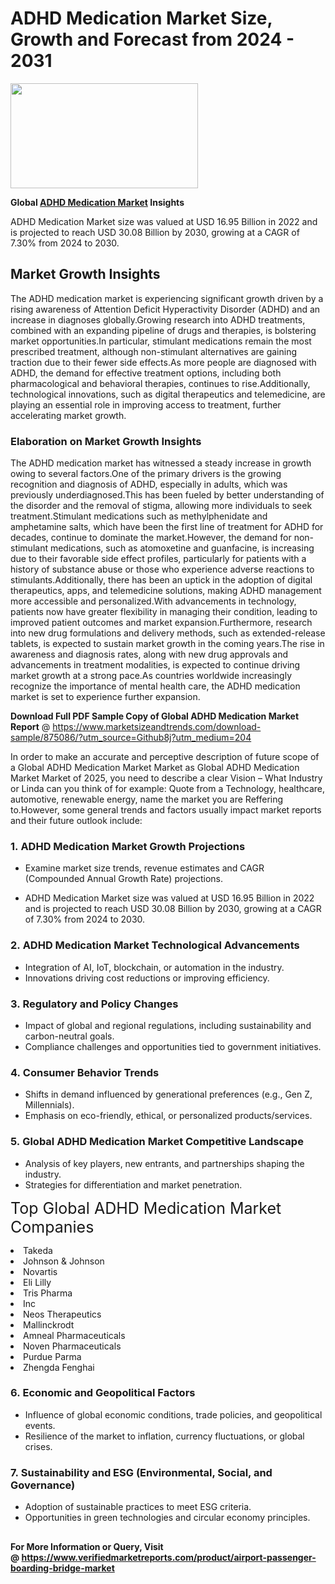 <H1>ADHD Medication Market Size, Growth and Forecast from 2024 - 2031</H1><img class="aligncenter size-medium wp-image-584254" src="https://thirdeyenews.in/wp-content/uploads/2024/09/Global-Market-Research-300x168.jpeg" alt="" width="300" height="168" /><p><strong>Global&nbsp;<a href="https://www.marketsizeandtrends.com/download-sample/875086/?utm_source=Github8j?utm_medium=204">ADHD Medication Market</a> Insights</strong></p><p>ADHD Medication Market size was valued at USD 16.95 Billion in 2022 and is projected to reach USD 30.08 Billion by 2030, growing at a CAGR of 7.30% from 2024 to 2030.</p><p><h2>Market Growth Insights</h2> The ADHD medication market is experiencing significant growth driven by a rising awareness of Attention Deficit Hyperactivity Disorder (ADHD) and an increase in diagnoses globally.Growing research into ADHD treatments, combined with an expanding pipeline of drugs and therapies, is bolstering market opportunities.In particular, stimulant medications remain the most prescribed treatment, although non-stimulant alternatives are gaining traction due to their fewer side effects.As more people are diagnosed with ADHD, the demand for effective treatment options, including both pharmacological and behavioral therapies, continues to rise.Additionally, technological innovations, such as digital therapeutics and telemedicine, are playing an essential role in improving access to treatment, further accelerating market growth. <h3>Elaboration on Market Growth Insights</h3> The ADHD medication market has witnessed a steady increase in growth owing to several factors.One of the primary drivers is the growing recognition and diagnosis of ADHD, especially in adults, which was previously underdiagnosed.This has been fueled by better understanding of the disorder and the removal of stigma, allowing more individuals to seek treatment.Stimulant medications such as methylphenidate and amphetamine salts, which have been the first line of treatment for ADHD for decades, continue to dominate the market.However, the demand for non-stimulant medications, such as atomoxetine and guanfacine, is increasing due to their favorable side effect profiles, particularly for patients with a history of substance abuse or those who experience adverse reactions to stimulants.Additionally, there has been an uptick in the adoption of digital therapeutics, apps, and telemedicine solutions, making ADHD management more accessible and personalized.With advancements in technology, patients now have greater flexibility in managing their condition, leading to improved patient outcomes and market expansion.Furthermore, research into new drug formulations and delivery methods, such as extended-release tablets, is expected to sustain market growth in the coming years.The rise in awareness and diagnosis rates, along with new drug approvals and advancements in treatment modalities, is expected to continue driving market growth at a strong pace.As countries worldwide increasingly recognize the importance of mental health care, the ADHD medication market is set to experience further expansion.</p><p><span class=""><strong>Download Full PDF Sample Copy of Global ADHD Medication Market Report</strong> @ <a href="https://www.marketsizeandtrends.com/download-sample/875086/?utm_source=Github8j?utm_medium=204" target="_blank">https://www.marketsizeandtrends.com/download-sample/875086/?utm_source=Github8j?utm_medium=204</a></span></p><p>In order to make an accurate and perceptive description of future scope of a Global&nbsp;ADHD Medication Market Market as Global&nbsp;ADHD Medication Market Market of 2025, you need to describe a clear Vision &ndash; What Industry or Linda can you think of for example: Quote from a Technology, healthcare, automotive, renewable energy, name the market you are Reffering to.However, some general trends and factors usually impact market reports and their future outlook include:</p><h3>1.&nbsp;<strong>ADHD Medication Market Growth Projections</strong></h3><ul><li>Examine market size trends, revenue estimates and CAGR (Compounded Annual Growth Rate) projections.</li><li><p>ADHD Medication Market size was valued at USD 16.95 Billion in 2022 and is projected to reach USD 30.08 Billion by 2030, growing at a CAGR of 7.30% from 2024 to 2030.</p></li></ul><h3>2.&nbsp;<strong>ADHD Medication Market Technological Advancements</strong></h3><ul><li>Integration of AI, IoT, blockchain, or automation in the industry.</li><li>Innovations driving cost reductions or improving efficiency.</li></ul><h3>3.&nbsp;<strong>Regulatory and Policy Changes</strong></h3><ul><li>Impact of global and regional regulations, including sustainability and carbon-neutral goals.</li><li>Compliance challenges and opportunities tied to government initiatives.</li></ul><h3>4.&nbsp;<strong>Consumer Behavior Trends</strong></h3><ul><li>Shifts in demand influenced by generational preferences (e.g., Gen Z, Millennials).</li><li>Emphasis on eco-friendly, ethical, or personalized products/services.</li></ul><h3>5.&nbsp;<strong>Global ADHD Medication Market Competitive Landscape</strong></h3><ul><li>Analysis of key players, new entrants, and partnerships shaping the industry.</li><li>Strategies for differentiation and market penetration.</li></ul><p data-pm-slice="1 1 []"><span style="color: inherit; font-family: inherit; font-size: 25px;">Top Global ADHD Medication Market Companies</span></p><div class="" data-test-id=""><p><li>Takeda</li><li> Johnson & Johnson</li><li> Novartis</li><li> Eli Lilly</li><li> Tris Pharma</li><li> Inc</li><li> Neos Therapeutics</li><li> Mallinckrodt</li><li> Amneal Pharmaceuticals</li><li> Noven Pharmaceuticals</li><li> Purdue Parma</li><li> Zhengda Fenghai</li></p></div><h3>6.&nbsp;<strong>Economic and Geopolitical Factors</strong></h3><ul><li>Influence of global economic conditions, trade policies, and geopolitical events.</li><li>Resilience of the market to inflation, currency fluctuations, or global crises.</li></ul><h3>7.&nbsp;<strong>Sustainability and ESG (Environmental, Social, and Governance)</strong></h3><ul><li>Adoption of sustainable practices to meet ESG criteria.</li><li>Opportunities in green technologies and circular economy principles.</li></ul><h2><strong style="font-size: 14px;">For More Information or Query, Visit @&nbsp;</strong><a style="background-color: #ffffff; font-size: 14px;" href="https://www.marketsizeandtrends.com/report/adhd-medication-market/" target="_blank">https://www.verifiedmarketreports.com/product/airport-passenger-boarding-bridge-market</a></h2>